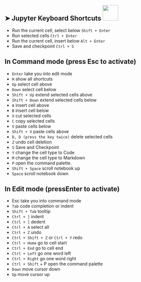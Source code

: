 ## ➤ Jupyter Keyboard Shortcuts   <img src="https://media.giphy.com/media/WUlplcMpOCEmTGBtBW/giphy.gif" width="50">
* Run the current cell, select below ```Shift + Enter``` 
* Run selected cells ```Ctrl + Enter```
* Run the current cell, insert below ```Alt + Enter```
* Save and checkpoint ```Ctrl + S```

## In Command mode (press Esc to activate)
* ```Enter``` take you into edit mode
* ```H``` show all shortcuts
* ```Up``` select cell above
* ```Down``` select cell below
* ```Shift + Up``` extend selected cells above
* ```Shift + Down``` extend selected cells below
* ```A``` insert cell above
* ```B``` insert cell below
* ```X``` cut selected cells
* ```C``` copy selected cells
* ```V``` paste cells below
* ```Shift + V``` paste cells above
* ```D, D (press the key twice)``` delete selected cells
* ```Z``` undo cell deletion
* ```S``` Save and Checkpoint
* ```Y``` change the cell type to Code
* ```M``` change the cell type to Markdown
* ```P``` open the command palette.
* ```Shift + Space``` scroll notebook up
* ```Space``` scroll notebook down

## In Edit mode (pressEnter to activate)
* Esc take you into command mode
* ```Tab``` code completion or indent
* ```Shift + Tab``` tooltip
* ```Ctrl + ]``` indent
* ```Ctrl + [``` dedent
* ```Ctrl + A``` select all
* ```Ctrl + Z``` undo
* ```Ctrl + Shift + Z``` or ```Ctrl + Y``` redo
* ```Ctrl + Home``` go to cell start
* ```Ctrl + End``` go to cell end
* ```Ctrl + Left``` go one word left
* ```Ctrl + Right``` go one word right
* ```Ctrl + Shift``` + P open the command palette
* ```Down``` move cursor down
* ```Up``` move cursor up
